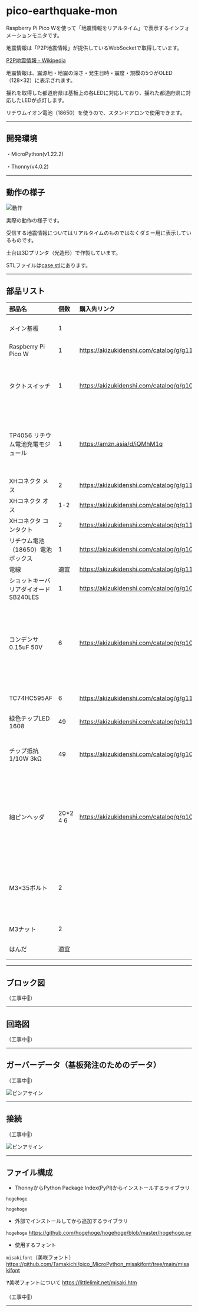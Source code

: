 # pico-earthquake-mon

Raspberry Pi Pico Wを使って「地震情報をリアルタイム」で表示するインフォメーションモニタです。

地震情報は「P2P地震情報」が提供しているWebSocketで取得しています。

[P2P地震情報 - Wikipedia](https://ja.wikipedia.org/wiki/P2P%E5%9C%B0%E9%9C%87%E6%83%85%E5%A0%B1)

地震情報は、震源地・地震の深さ・発生日時・震度・規模の5つがOLED（128×32）に表示されます。

揺れを取得した都道府県は基板上の各LEDに対応しており、揺れた都道府県に対応したLEDが点灯します。

リチウムイオン電池（18650）を使うので、スタンドアロンで使用できます。

----

## 開発環境

・MicroPython(v1.22.2)

・Thonny(v4.0.2)

----

## 動作の様子

![動作](img/example.gif)

実際の動作の様子です。

受信する地震情報についてはリアルタイムのものではなくダミー用に表示しているものです。

土台は3Dプリンタ（光造形）で作製しています。

STLファイルは[case.stl](https://github.com/underMHz/pico-info-mon/blob/main/case.stl)にあります。

----


## 部品リスト

|部品名|個数|購入先リンク|注意|
|:--|:--|:--|:--|
|メイン基板|1||BOOTHに出品予定？|
|Raspberry Pi Pico W|1|https://akizukidenshi.com/catalog/g/g117947/||
|タクトスイッチ|1|https://akizukidenshi.com/catalog/g/g103646/|Pi Picoリセット用。色はなんでもよい|
|TP4056 リチウム電池充電モジュール|1|https://amzn.asia/d/iQMhM1q|Amazon等に出回っている汎用充電モジュール|
|XHコネクタ メス|2|https://akizukidenshi.com/catalog/g/g112247/||
|XHコネクタ オス|1-2|https://akizukidenshi.com/catalog/g/g112255/||
|XHコネクタ コンタクト|2|https://akizukidenshi.com/catalog/g/g112264/||
|リチウム電池（18650）電池ボックス|1|https://akizukidenshi.com/catalog/g/g108407/||
|電線|適宜|https://akizukidenshi.com/catalog/g/g110672/||
|ショットキーバリアダイオードSB240LES|1|https://akizukidenshi.com/catalog/g/g107787/||
|コンデンサ 0.15uF 50V|6|https://akizukidenshi.com/catalog/g/g108145/|バイパスコンデンサ。タンタルコンデンサが好ましい|
|TC74HC595AF|6|https://akizukidenshi.com/catalog/g/g110077/|8bitシフトレジスタ|
|緑色チップLED 1608|49|https://akizukidenshi.com/catalog/g/g111878/||
|チップ抵抗 1/10W 3kΩ|49|https://akizukidenshi.com/catalog/g/g106302/|眩しいため6kΩ程度が望ましい|
|細ピンヘッダ|20*2 4 6|https://akizukidenshi.com/catalog/g/g104398/|Pi Pico固定用とOLED固定用とTP4056モジュール固定用|
|M3×35ボルト|2||基板立て用。長さは35mmでなくてもよい|
|M3ナット|2||基板立て用|
|はんだ|適宜||はんだ用|

----

## ブロック図

（工事中🔨）

----

## 回路図

（工事中🔨）

----

## ガーバーデータ（基板発注のためのデータ）

（工事中🔨）

![ピンアサイン](img/picow_pin.png)

----

## 接続

（工事中🔨）

![ピンアサイン](img/picow_pin.png)

----

## ファイル構成

- ThonnyからPython Package Index(PyPI)からインストールするライブラリ

`hogehoge`

`hogehoge`

- 外部でインストールしてから追加するライブラリ

`hogehoge`
https://github.com/hogehoge/hogehoge/blob/master/hogehoge.py

- 使用するフォント

`misakifont`（美咲フォント）
https://github.com/Tamakichi/pico_MicroPython_misakifont/tree/main/misakifont

❓美咲フォントについて
https://littlelimit.net/misaki.htm

（工事中🔨）
        
----
